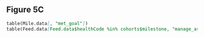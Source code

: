 ## Figure 5C
```markdown
table(Mile.data[, "met_goal"])
table(Feed.data[Feed.data$healthCode %in% cohorts$milestone, "manage_asthma"])  ###168 users
```
